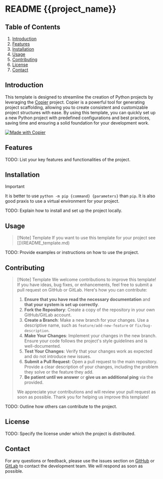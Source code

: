 # README {{project_name}}

## Table of Contents
1. [Introduction](#introduction)
2. [Features](#features)
3. [Installation](#installation)
4. [Usage](#usage)
5. [Contributing](#contributing)
6. [License](#license)
7. [Contact](#contact)

## Introduction

This template is designed to streamline the creation of Python projects by leveraging the [Copier](https://copier.readthedocs.io/) project. Copier is a powerful tool for generating project scaffolding, allowing you to create consistent and customizable project structures with ease. By using this template, you can quickly set up a new Python project with predefined configurations and best practices, saving time and ensuring a solid foundation for your development work.

[![Made with Copier](https://img.shields.io/endpoint?url=https://raw.githubusercontent.com/copier-org/copier/master/img/badge/badge-grayscale-inverted-border-orange.json)](https://github.com/copier-org/copier)


## Features

TODO: List your key features and functionalities of the project.

## Installation

> [!Important]
> It is better to use `python -m pip {command} {parameters}` than `pip`.
> It is also good praxis to use a virtual environment for your project.

TODO: Explain how to install and set up the project locally.

## Usage

> [!Note] Template
> If you want to use this template for your project see [])(README_template.md)


TODO: Provide examples or instructions on how to use the project.

## Contributing

> [!Note] Template
> We welcome contributions to improve this template! If you have ideas, bug fixes, or enhancements, feel free to submit a pull request on GitHub or GitLab. 
> Here's how you can contribute:
> 1. **Ensure that you have read the necessary documentation** and **that your system is set up correctly**. 
> 2. **Fork the Repository**: Create a copy of the repository in your own GitHub/GitLab account.
> 3. **Create a Branch**: Make a new branch for your changes. Use a descriptive name, such as `feature/add-new-feature` or `fix/bug-description`.
> 4. **Make Your Changes**: Implement your changes in the new branch. Ensure your code follows the project's style guidelines and is well-documented.
> 5. **Test Your Changes**: Verify that your changes work as expected and do not introduce new issues.
> 6. **Submit a Pull Request**: Open a pull request to the main repository. Provide a clear description of your changes, including the problem they solve or the feature they add.
> 7. **Be patient until we answer** or **give us an additional ping** via the provided.
> 
> We appreciate your contributions and will review your pull request as soon as possible. Thank you for helping us improve this template!


TODO: Outline how others can contribute to the project.

## License

TODO: Specify the license under which the project is distributed.

## Contact

For any questions or feedback, please use the issues section on [GitHub](https://github.com/) or [GitLab](https://gitlab.com/) to contact the development team. We will respond as soon as possible.
